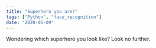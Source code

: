 ```yaml
---
title: "Superhero you are?"
tags: ["Python", "face_recognition"]
date: "2020-05-09"
---
```

Wondering which superhero you look like? Look no further.

